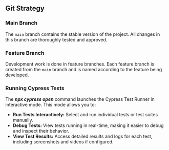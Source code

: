 ## Git Strategy

### Main Branch
The `main` branch contains the stable version of the project. All changes in this branch are thoroughly tested and approved.

### Feature Branch
Development work is done in feature branches. Each feature branch is created from the `main` branch and is named according to the feature being developed.

### Running Cypress Tests
The ***npx cypress open*** command launches the Cypress Test Runner in interactive mode. This mode allows you to:

* **Run Tests Interactively:** Select and run individual tests or test suites manually.
* **Debug Tests:** View tests running in real-time, making it easier to debug and inspect their behavior.
* **View Test Results:** Access detailed results and logs for each test, including screenshots and videos if configured.